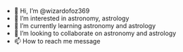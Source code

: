 - 👋 Hi, I’m @wizardofoz369
- 👀 I’m interested in astronomy, astrology 
- 🌱 I’m currently learning astronomy and astrology
- 💞️ I’m looking to collaborate on astronomy and astrology 
- 📫 How to reach me message

<!---
wizardofoz369/wizardofoz369 is a ✨ special ✨ repository because its `README.md` (this file) appears on your GitHub profile.
You can click the Preview link to take a look at your changes.
--->
